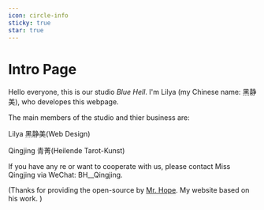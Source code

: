 ```yaml
---
icon: circle-info
sticky: true
star: true
---
```


# Intro Page

Hello everyone, this is our studio <i>Blue Hell</i>. I'm Lilya (my Chinese name: 黑静美), who developes this webpage. <br>

The main members of the studio and thier business are:

Lilya 黑静美(Web Design) 

Qingjing 青菁(Heilende Tarot-Kunst)

If you have any re or want to cooperate with us, please contact Miss Qingjing via WeChat: BH__Qingjing.<br>



(Thanks for providing the open-source by [Mr. Hope](https://theme-hope.vuejs.press/guide/blog/home.html). My website based on his work.  )
